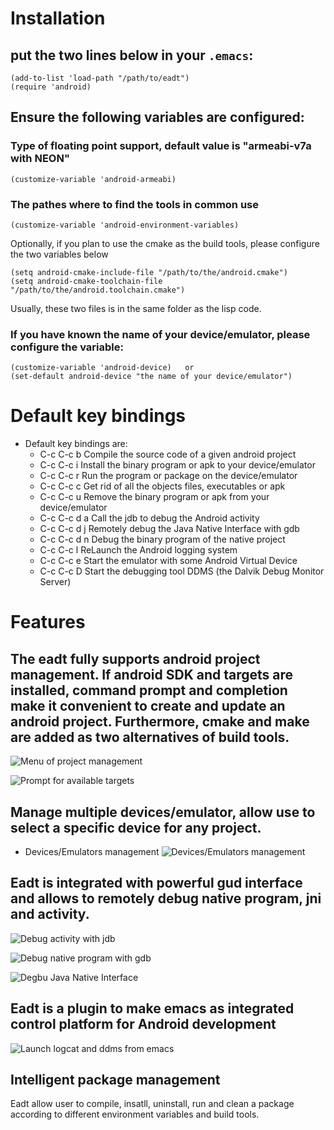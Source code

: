 # Installation
## put the two lines below in your ```.emacs```:

    (add-to-list 'load-path "/path/to/eadt")
    (require 'android)

## Ensure the following variables are configured:

### Type of floating point support, default value is "armeabi-v7a with NEON"

    (customize-variable 'android-armeabi)

### The pathes where to find the tools in common use

    (customize-variable 'android-environment-variables) 

Optionally, if you plan to use the cmake as the build tools, please configure the two variables below

    (setq android-cmake-include-file "/path/to/the/android.cmake")
    (setq android-cmake-toolchain-file "/path/to/the/android.toolchain.cmake")

Usually, these two files is in the same folder as the lisp code.

### If you have known the name of your device/emulator, please configure the variable:

    (customize-variable 'android-device)   or
    (set-default android-device "the name of your device/emulator")

# Default key bindings
 - Default key bindings are:
   - C-c C-c b Compile the source code of a given android project
   - C-c C-c i Install the binary program or apk to your device/emulator
   - C-c C-c r Run the program or package on the device/emulator
   - C-c C-c c Get rid of all the objects files, executables or apk
   - C-c C-c u Remove the binary program or apk from your device/emulator
   - C-c C-c d a Call the jdb to debug the Android activity 
   - C-c C-c d j Remotely debug the Java Native Interface with gdb
   - C-c C-c d n Debug the binary program of the native project
   - C-c C-c l ReLaunch the Android logging system
   - C-c C-c e Start the emulator with some Android Virtual Device
   - C-c C-c D Start the debugging tool DDMS (the Dalvik Debug Monitor Server)

# Features
## The eadt fully supports android project management. If android SDK and targets are installed, command prompt and completion make it convenient to create and update an android project. Furthermore, cmake and make are added as two alternatives of build tools.
![Menu of project management](eadt/raw/master/screenshot/project-menu.png)

![Prompt for available targets](eadt/raw/master/screenshot/targets-prompt.png)

## Manage multiple devices/emulator, allow use to select a specific device for any project.
* Devices/Emulators management
![Devices/Emulators management](eadt/raw/master/screenshot/devices.png)

## Eadt is integrated with powerful gud interface and allows to remotely debug native program, jni and activity.
![Debug activity with jdb](eadt/raw/master/screenshot/debug-activity.png)

![Debug native program with gdb](eadt/raw/master/screenshot/debug-native.png)

![Degbu Java Native Interface](eadt/raw/master/screenshot/debug-jni.png)

## Eadt is a plugin to make emacs as integrated control platform for Android development
![Launch logcat and ddms from emacs](eadt/raw/master/screenshot/launch.png)

## Intelligent package management
Eadt allow user to compile, insatll, uninstall, run and clean a package according to different environment variables and build tools.
<!-- ![Compile, insatll, uninstall, run and clean a package](eadt/raw/master/screenshot/launch.png) -->



